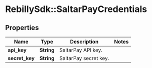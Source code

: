 # RebillySdk::SaltarPayCredentials

## Properties
Name | Type | Description | Notes
------------ | ------------- | ------------- | -------------
**api_key** | **String** | SaltarPay API key. | 
**secret_key** | **String** | SaltarPay secret key. | 

